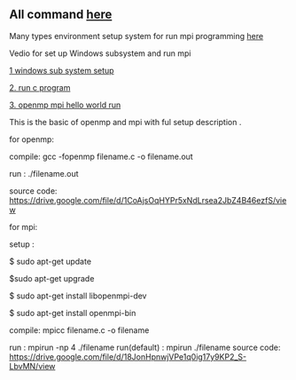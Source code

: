 ## All command [here](https://github.com/Bepul-Hossain/Lab-collections/blob/master/4Y1S/parallel%20processing/All-Command.md)

Many types environment setup system for run mpi programming [here](https://github.com/Bepul-Hossain/Lab-collections/blob/master/4Y1S/parallel%20processing/Many-Environment-setup-system-for-run-mpi-programming.docx)

Vedio for set up Windows subsystem and run mpi 

[1 windows sub system setup](https://www.youtube.com/watch?v=1ap3hL-UR9I&ab_channel=ProgrammingKnowledge&fbclid=IwAR3SbUVAk5uOV_tFc5d51LlozJuYGnNEb0O3ldTpWYWUuXOtPlSjfLKeAT0) 

[2. run c program](https://www.youtube.com/watch?v=oLjN6jAg-sY&ab_channel=ProgrammingKnowledge2&fbclid=IwAR2MpJGmeI29LKnBphgc_336XUh-QGXZF1CwIpY9mkdNL0mLEIXabB3lPig)

 [3. openmp mpi hello world run](https://www.youtube.com/watch?v=4tlQpCyiBig&ab_channel=BasantGiri&fbclid=IwAR2MpJGmeI29LKnBphgc_336XUh-QGXZF1CwIpY9mkdNL0mLEIXabB3lPig)



This is the basic of openmp and mpi with ful setup description  .

for openmp:

compile:    gcc -fopenmp filename.c -o filename.out

run         :   ./filename.out

source code: 
https://drive.google.com/file/d/1CoAjsOqHYPr5xNdLrsea2JbZ4B46ezfS/view


for mpi:

setup : 

$ sudo apt-get update

$sudo apt-get upgrade

$ sudo apt-get install libopenmpi-dev

$ sudo apt-get install openmpi-bin
 
compile:   mpicc filename.c -o filename

run         :   mpirun -np 4 ./filename
run(default)         :   mpirun ./filename
source code:
https://drive.google.com/file/d/18JonHpnwjVPe1q0ig17y9KP2_S-LbvMN/view
